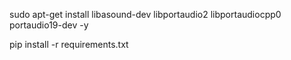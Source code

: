 sudo apt-get install libasound-dev libportaudio2 libportaudiocpp0 portaudio19-dev -y


pip install -r requirements.txt

